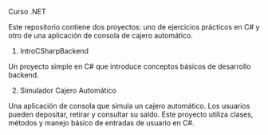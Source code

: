 Curso .NET

Este repositorio contiene dos proyectos: uno de ejercicios prácticos en C# y otro de una aplicación de consola de cajero automático.

1. IntroCSharpBackend

Un proyecto simple en C# que introduce conceptos básicos de desarrollo backend.

2. Simulador Cajero Automático
   
Una aplicación de consola que simula un cajero automático. Los usuarios pueden depositar, retirar y consultar su saldo. Este proyecto utiliza clases, métodos y manejo básico de entradas de usuario en C#.
